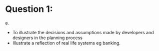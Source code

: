 # Question 1:

a.

- To illustrate the decisions and assumptions made by developers and designers in the planning process
- Illustrate a reflection of real life systems eg banking.

